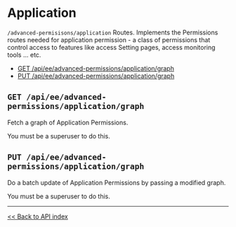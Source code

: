 # Application

`/advanced-permisisons/application` Routes.
  Implements the Permissions routes needed for application permission - a class of permissions that control access to features
  like access Setting pages, access monitoring tools ... etc.

  - [GET /api/ee/advanced-permissions/application/graph](#get-apieeadvanced-permissionsapplicationgraph)
  - [PUT /api/ee/advanced-permissions/application/graph](#put-apieeadvanced-permissionsapplicationgraph)

## `GET /api/ee/advanced-permissions/application/graph`

Fetch a graph of Application Permissions.

You must be a superuser to do this.

## `PUT /api/ee/advanced-permissions/application/graph`

Do a batch update of Application Permissions by passing a modified graph.

You must be a superuser to do this.

---

[<< Back to API index](../api-documentation.md)